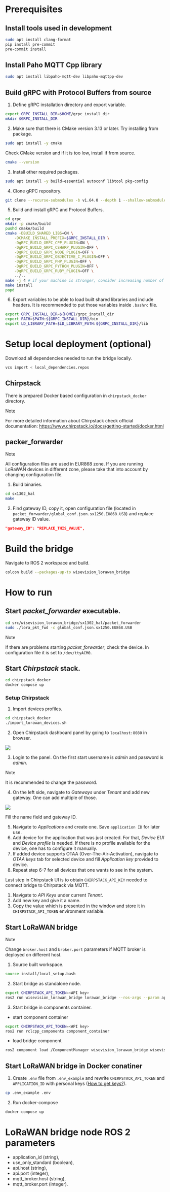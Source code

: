 # Prerequisites

## Install tools used in development
```bash
sudo apt install clang-format
pip install pre-commit
pre-commit install
```

## Install Paho MQTT Cpp library
```bash
sudo apt install libpaho-mqtt-dev libpaho-mqttpp-dev
```

## Build gRPC with Protocol Buffers from source
1. Define gRPC installation directory and export variable.
```bash
export GRPC_INSTALL_DIR=$HOME/grpc_install_dir
mkdir $GRPC_INSTALL_DIR
```

2. Make sure that there is CMake version 3.13 or later. Try installing from package.
```bash
sudo apt install -y cmake
```
Check CMake version and if it is too low, install if from source.
```bash
cmake --version
```

3. Install other required packages.
```bash
sudo apt install -y build-essential autoconf libtool pkg-config
```

4. Clone gRPC repository.
```bash
git clone --recurse-submodules -b v1.64.0 --depth 1 --shallow-submodules https://github.com/grpc/grpc
```

5. Build and install gRPC and Protocol Buffers.
```bash
cd grpc
mkdir -p cmake/build
pushd cmake/build
cmake -DBUILD_SHARED_LIBS=ON \
    -DCMAKE_INSTALL_PREFIX=$GRPC_INSTALL_DIR \
    -DgRPC_BUILD_GRPC_CPP_PLUGIN=ON \
    -DgRPC_BUILD_GRPC_CSHARP_PLUGIN=OFF \
    -DgRPC_BUILD_GRPC_NODE_PLUGIN=OFF \
    -DgRPC_BUILD_GRPC_OBJECTIVE_C_PLUGIN=OFF \
    -DgRPC_BUILD_GRPC_PHP_PLUGIN=OFF \
    -DgRPC_BUILD_GRPC_PYTHON_PLUGIN=OFF \
    -DgRPC_BUILD_GRPC_RUBY_PLUGIN=OFF \
    ../..
make -j 4 # if your machine is stronger, consider increasing number of jobs or skip it altogether to run without constraints
make install
popd
```

6. Export variables to be able to load built shared libraries and include headers. It is recommended to put those variables inside `.bashrc` file.
```bash
export GRPC_INSTALL_DIR=${HOME}/grpc_install_dir
export PATH=$PATH:${GRPC_INSTALL_DIR}/bin
export LD_LIBRARY_PATH=$LD_LIBRARY_PATH:${GRPC_INSTALL_DIR}/lib
```

# Setup local deployment (optional)
Download all dependencies needed to run the bridge locally.
```bash
vcs import < local_dependencies.repos
```

## Chirpstack
There is prepared Docker based configuration in `chirpstack_docker` directory.

> [!NOTE]
> For more detailed information about Chirpstack check official documentation:
https://www.chirpstack.io/docs/getting-started/docker.html

## packer_forwarder

> [!NOTE]
> All configuration files are used in EUR868 zone. If you are running LoRaWAN devices in different
zone, please take that into account by changing configuration file.

1. Build binaries.
```bash
cd sx1302_hal
make
```

2. Find gateway ID, copy it, open configuration file (located in `packet_forwarder/global_conf.json.sx1250.EU868.USB`)
and replace gateway ID value.
```json
"gateway_ID": "REPLACE_THIS_VALUE",
```

# Build the bridge
Navigate to ROS 2 workspace and build.
```bash
colcon build --packages-up-to wisevision_lorawan_bridge
```

# How to run
## Start *packet_forwarder* executable.
```bash
cd src/wisevision_lorawan_bridge/sx1302_hal/packet_forwarder
sudo ./lora_pkt_fwd -c global_conf.json.sx1250.EU868.USB
```
> [!NOTE]
> If there are problems starting *packet_forwarder*, check the device. In configuration file it is set
to `/dev/ttyACM0`.

## Start *Chirpstack* stack.
```bash
cd chirpstack_docker
docker compose up
```

### Setup Chirpstack

1. Import devices profiles.
```bash
cd chirpstack_docker
./import_lorawan_devices.sh
```

2. Open Chirpstack dashboard panel by going to `localhost:8080` in browser.

![](docs/images/chirpstack_login.png)

3. Login to the panel. On the first start username is *admin* and password is *admin*.
> [!NOTE]
> It is recommended to change the password.

4. On the left side, navigate to *Gateways* under *Tenant* and add new gateway. One can add multiple of those.

![](docs/images/chirpstack_add_gateway.png)

Fill the name field and gateway ID.

5. Navigate to *Applications* and create one. Save `application ID` for later use.
6. Add device for the application that was just created. For that, *Device EUI* and *Device profile* is needed.
If there is no profile available for the device, one has to configure it manually.
7. If added device supports OTAA (Over-The-Air-Activation), navigate to *OTAA keys* tab for selected device
and fill *Application key* provided to device.
8. Repeat step 6-7 for all devices that one wants to see in the system.

Last step in Chirpstack UI is to obtain `CHIRPSTACK_API_KEY` needed to connect bridge to Chirpstack via MQTT.
1. Navigate to *API Keys* under current *Tenant*.
2. Add new key and give it a name.
3. Copy the value which is presented in the window and store it in `CHIRPSTACK_API_TOKEN` environment variable.

## Start LoRaWAN bridge

> [!NOTE]
> Change `broker.host` and `broker.port` parameters if MQTT broker is deployed on different host.

1. Source built workspace.
```bash
source install/local_setup.bash
```

2. Start bridge as standalone node.
```bash
export CHIRPSTACK_API_TOKEN=<API key>
ros2 run wisevision_lorawan_bridge lorawan_bridge --ros-args --param application_id:=<APPLICATION_ID> --param use_only_standard:=false
```

3. Start bridge in components container.
- start component container
```bash 
export CHIRPSTACK_API_TOKEN=<API key>
ros2 run rclcpp_components component_container
```
- load bridge component
```bash
ros2 component load /ComponentManager wisevision_lorawan_bridge wisevision::LoraWanBridge --parameter application_id:=<APPLICATION_ID> --parameter use_only_standard:=false
```

## Start LoRaWAN bridge in Docker conatiner

1. Create `.env` file from `.env_example` and rewrite  `CHIRPSTACK_API_TOKEN` and `APPLICATION_ID` with personal keys ([How to get keys?](#setup-chirpstack)).
``` bash
cp .env_example .env
```
2. Run docker-compose
```bash
docker-compose up
```

# LoRaWAN bridge node ROS 2 parameters
- application_id (string),
- use_only_standard (boolean),
- api.host (string),
- api.port (integer),
- mqtt_broker.host (string),
- mqtt_broker.port (integer).

